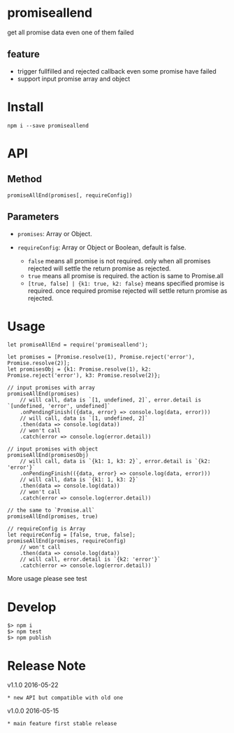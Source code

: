 # promiseallend

get all promise data even one of them failed

## feature

- trigger fullfilled and rejected callback even some promise have failed
- support input promise array and object

# Install

    npm i --save promiseallend

# API

## Method

`promiseAllEnd(promises[, requireConfig])`

## Parameters

- `promises`: Array or Object.

- `requireConfig`: Array or Object or Boolean, default is false.
    - `false` means all promise is not required. only when all promises rejected will settle the return promise as rejected.
    - `true` means all promise is required. the action is same to Promise.all
    - `[true, false] | {k1: true, k2: false}` means specified promise is required. once required promise rejected will settle return promise as rejected.

# Usage

    let promiseAllEnd = require('promiseallend');

    let promises = [Promise.resolve(1), Promise.reject('error'), Promise.resolve(2)];
    let promisesObj = {k1: Promise.resolve(1), k2: Promise.reject('error'), k3: Promise.resolve(2)};

    // input promises with array
    promiseAllEnd(promises)
        // will call, data is `[1, undefined, 2]`, error.detail is `[undefined, 'error', undefined]`
        .onPendingFinish(({data, error} => console.log(data, error)))
        // will call, data is `[1, undefined, 2]`
        .then(data => console.log(data))
        // won't call
        .catch(error => console.log(error.detail))

    // input promises with object
    promiseAllEnd(promisesObj)
        // will call, data is `{k1: 1, k3: 2}`, error.detail is `{k2: 'error'}`
        .onPendingFinish(({data, error} => console.log(data, error)))
        // will call, data is `{k1: 1, k3: 2}`
        .then(data => console.log(data))
        // won't call
        .catch(error => console.log(error.detail))

    // the same to `Promise.all`
    promiseAllEnd(promises, true)

    // requireConfig is Array
    let requireConfig = [false, true, false];
    promiseAllEnd(promises, requireConfig)
        // won't call
        .then(data => console.log(data))
        // will call, error.detail is `{k2: 'error'}`
        .catch(error => console.log(error.detail))

More usage please see test

# Develop

    $> npm i
    $> npm test
    $> npm publish

# Release Note

v1.1.0 2016-05-22

    * new API but compatible with old one

v1.0.0 2016-05-15

    * main feature first stable release

